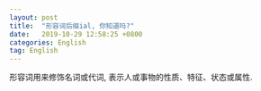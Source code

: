 ```yaml
---
layout: post
title:  "形容词后缀ial, 你知道吗?"
date:   2019-10-29 12:58:25 +0800
categories: English
tag: English
---
```


形容词用来修饰名词或代词, 表示人或事物的性质、特征、状态或属性.
